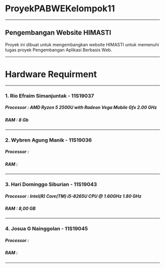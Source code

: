 # ProyekPABWEKelompok11
---

## Pengembangan Website HIMASTI

Proyek ini dibuat untuk mengembangkan website HIMASTI untuk memenuhi tugas proyek Pengembangan Aplikasi Berbasis Web.

---
# Hardware Requirment
---
### 1. Rio Efraim Simanjuntak - 11S19037

##### Processor : AMD Ryzen 5 2500U with Radeon Vega Mobile Gfx 2.00 GHz
##### RAM : 8 Gb

---
### 2. Wybren Agung Manik - 11S19036

##### Processor :
##### RAM : 

---
### 3. Hari Dominggo Siburian - 11S19043

##### Processor : Intel(R) Core(TM) i5-8265U CPU @ 1.60GHz   1.80 GHz
##### RAM : 8,00 GB

---
### 4. Josua G Nainggolan - 11S19045

##### Processor :
##### RAM :
---
